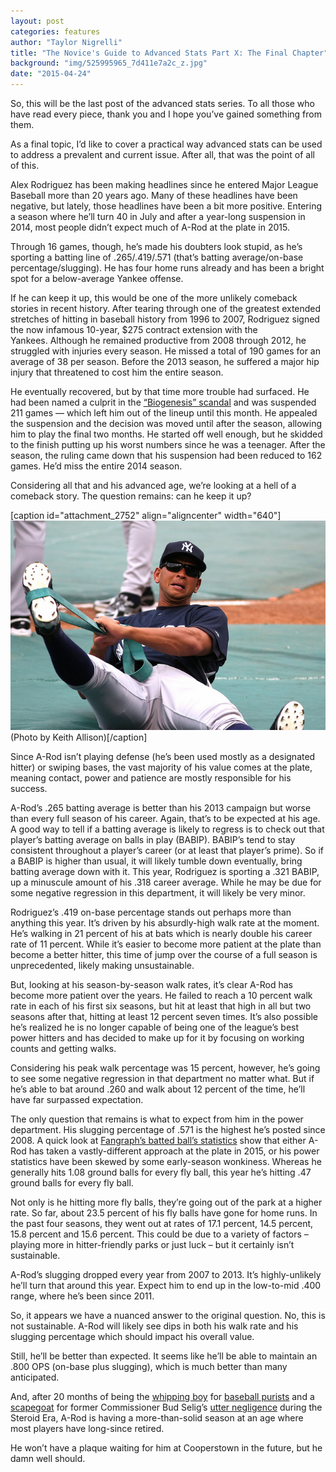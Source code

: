 ```yaml
---
layout: post
categories: features
author: "Taylor Nigrelli"
title: "The Novice's Guide to Advanced Stats Part X: The Final Chapter"
background: "img/525995965_7d411e7a2c_z.jpg"
date: "2015-04-24"
---
```


So, this will be the last post of the advanced stats series. To all those who have read every piece, thank you and I hope you’ve gained something from them.

As a final topic, I’d like to cover a practical way advanced stats can be used to address a prevalent and current issue. After all, that was the point of all of this.

Alex Rodriguez has been making headlines since he entered Major League Baseball more than 20 years ago. Many of these headlines have been negative, but lately, those headlines have been a bit more positive. Entering a season where he’ll turn 40 in July and after a year-long suspension in 2014, most people didn’t expect much of A-Rod at the plate in 2015.

Through 16 games, though, he’s made his doubters look stupid, as he’s sporting a batting line of .265/.419/.571 (that’s batting average/on-base percentage/slugging). He has four home runs already and has been a bright spot for a below-average Yankee offense.

If he can keep it up, this would be one of the more unlikely comeback stories in recent history. After tearing through one of the greatest extended stretches of hitting in baseball history from 1996 to 2007, Rodriguez signed the now infamous 10-year, $275 contract extension with the Yankees. Although he remained productive from 2008 through 2012, he struggled with injuries every season. He missed a total of 190 games for an average of 38 per season. Before the 2013 season, he suffered a major hip injury that threatened to cost him the entire season.

He eventually recovered, but by that time more trouble had surfaced. He had been named a culprit in the [“Biogenesis” scandal](http://www.theguardian.com/sport/2013/aug/02/biogenesis-peds-scandal-explained) and was suspended 211 games — which left him out of the lineup until this month. He appealed the suspension and the decision was moved until after the season, allowing him to play the final two months. He started off well enough, but he skidded to the finish putting up his worst numbers since he was a teenager. After the season, the ruling came down that his suspension had been reduced to 162 games. He’d miss the entire 2014 season.

Considering all that and his advanced age, we’re looking at a hell of a comeback story. The question remains: can he keep it up?

\[caption id="attachment\_2752" align="aligncenter" width="640"\][![(Photo by Keith Allison)](/img/Rodriguez.jpg)](https://www.flickr.com/photos/keithallison/3514026683/in/photolist-6mwiGX-5fBWFB-6mwiA4-4wj3po-6mAs8o-6mwkN6-5fsrVo-4weV5T-6mArKm-4RRTU1-4wcJWY-9B5V5c-4w8CRk-6mArh3-4w8HmZ-4RMKZV-6mwisc-6mwqLH-6mArsY-9B6C7p) (Photo by Keith Allison)\[/caption\]

Since A-Rod isn’t playing defense (he’s been used mostly as a designated hitter) or swiping bases, the vast majority of his value comes at the plate, meaning contact, power and patience are mostly responsible for his success.

A-Rod’s .265 batting average is better than his 2013 campaign but worse than every full season of his career. Again, that’s to be expected at his age. A good way to tell if a batting average is likely to regress is to check out that player’s batting average on balls in play (BABIP). BABIP’s tend to stay consistent throughout a player’s career (or at least that player’s prime). So if a BABIP is higher than usual, it will likely tumble down eventually, bring batting average down with it. This year, Rodriguez is sporting a .321 BABIP, up a minuscule amount of his .318 career average. While he may be due for some negative regression in this department, it will likely be very minor.

Rodriguez’s .419 on-base percentage stands out perhaps more than anything this year. It’s driven by his absurdly-high walk rate at the moment. He’s walking in 21 percent of his at bats which is nearly double his career rate of 11 percent. While it’s easier to become more patient at the plate than become a better hitter, this time of jump over the course of a full season is unprecedented, likely making unsustainable.

But, looking at his season-by-season walk rates, it’s clear A-Rod has become more patient over the years. He failed to reach a 10 percent walk rate in each of his first six seasons, but hit at least that high in all but two seasons after that, hitting at least 12 percent seven times. It’s also possible he’s realized he is no longer capable of being one of the league’s best power hitters and has decided to make up for it by focusing on working counts and getting walks.

Considering his peak walk percentage was 15 percent, however, he’s going to see some negative regression in that department no matter what. But if he’s able to bat around .260 and walk about 12 percent of the time, he’ll have far surpassed expectation.

The only question that remains is what to expect from him in the power department. His slugging percentage of .571 is the highest he’s posted since 2008. A quick look at [Fangraph’s batted ball’s statistics](http://www.fangraphs.com/statss.aspx?playerid=1274&position=3B/SS#advanced) show that either A-Rod has taken a vastly-different approach at the plate in 2015, or his power statistics have been skewed by some early-season wonkiness. Whereas he generally hits 1.08 ground balls for every fly ball, this year he’s hitting .47 ground balls for every fly ball.

Not only is he hitting more fly balls, they’re going out of the park at a higher rate. So far, about 23.5 percent of his fly balls have gone for home runs. In the past four seasons, they went out at rates of 17.1 percent, 14.5 percent, 15.8 percent and 15.6 percent. This could be due to a variety of factors – playing more in hitter-friendly parks or just luck – but it certainly isn’t sustainable.

A-Rod’s slugging dropped every year from 2007 to 2013. It’s highly-unlikely he’ll turn that around this year. Expect him to end up in the low-to-mid .400 range, where he’s been since 2011.

So, it appears we have a nuanced answer to the original question. No, this is not sustainable. A-Rod will likely see dips in both his walk rate and his slugging percentage which should impact his overall value.

Still, he’ll be better than expected. It seems like he’ll be able to maintain an .800 OPS (on-base plus slugging), which is much better than many anticipated.

And, after 20 months of being the [whipping boy](http://espn.go.com/new-york/mlb/story/_/id/11827107/new-york-yankees-alex-rodriguez-bother-apologizing-ped-use) for [baseball purists](http://sports.yahoo.com/news/yankees-star-alex-rodriguez-joins-lance-armstrong-as-a-titan-of-sports-disgrace-193848038.html) and a [scapegoat](http://m.mlb.com/news/article/66433260/arbitrator-rules-alex-rodriguez-to-be-suspended-for-2014-season) for former Commissioner Bud Selig’s [utter negligence](http://www.latimes.com/sports/la-sp-mlb-drugs-shaikin-20140806-story.html) during the Steroid Era, A-Rod is having a more-than-solid season at an age where most players have long-since retired.

He won’t have a plaque waiting for him at Cooperstown in the future, but he damn well should.

